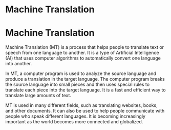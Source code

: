 # Machine Translation

# Machine Translation

Machine Translation (MT) is a process that helps people to translate text or speech from one language to another. It is a type of Artificial Intelligence (AI) that uses computer algorithms to automatically convert one language into another. 

In MT, a computer program is used to analyze the source language and produce a translation in the target language. The computer program breaks the source language into small pieces and then uses special rules to translate each piece into the target language. It is a fast and efficient way to translate large amounts of text.

MT is used in many different fields, such as translating websites, books, and other documents. It can also be used to help people communicate with people who speak different languages. It is becoming increasingly important as the world becomes more connected and globalized.
